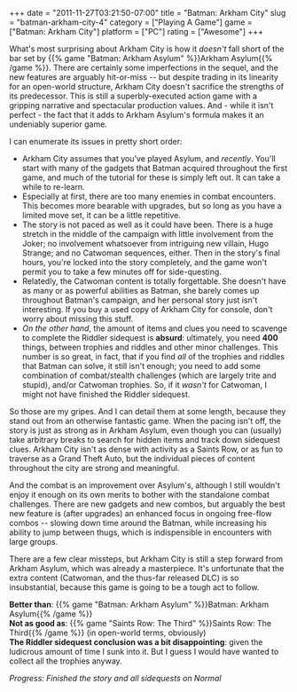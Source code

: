 +++
date = "2011-11-27T03:21:50-07:00"
title = "Batman: Arkham City"
slug = "batman-arkham-city-4"
category = ["Playing A Game"]
game = ["Batman: Arkham City"]
platform = ["PC"]
rating = ["Awesome"]
+++

What's most surprising about Arkham City is how it <i>doesn't</i> fall short of the bar set by {{% game "Batman: Arkham Asylum" %}}Arkham Asylum{{% /game %}}.  There are certainly some imperfections in the sequel, and the new features are arguably hit-or-miss -- but despite trading in its linearity for an open-world structure, Arkham City doesn't sacrifice the strengths of its predecessor.  This is still a superbly-executed action game with a gripping narrative and spectacular production values.  And - while it isn't perfect - the fact that it adds to Arkham Asylum's formula makes it an undeniably superior game.

I can enumerate its issues in pretty short order:

<ul>
<li>Arkham City assumes that you've played Asylum, and <i>recently</i>.  You'll start with many of the gadgets that Batman acquired throughout the first game, and much of the tutorial for these is simply left out.  It can take a while to re-learn.</li>
<li>Especially at first, there are too many enemies in combat encounters.  This becomes more bearable with upgrades, but so long as you have a limited move set, it can be a little repetitive.</li>
<li>The story is not paced as well as it could have been.  There is a huge stretch in the middle of the campaign with little involvement from the Joker; no involvement whatsoever from intriguing new villain, Hugo Strange; and no Catwoman sequences, either.  Then in the story's final hours, you're locked into the story completely, and the game won't permit you to take a few minutes off for side-questing.</li>
<li>Relatedly, the Catwoman content is totally forgettable.  She doesn't have as many or as powerful abilities as Batman, she barely comes up throughout Batman's campaign, and her personal story just isn't interesting.  If you buy a used copy of Arkham City for console, don't worry about missing this stuff.</li>
<li><i>On the other hand</i>, the amount of items and clues you need to scavenge to complete the Riddler sidequest is <b>absurd</b>: ultimately, you need <b>400</b> things, between trophies and riddles and other minor challenges.  This number is so great, in fact, that if you find <i>all</i> of the trophies and riddles that Batman can solve, it still isn't enough; you need to add some combination of combat/stealth challenges (which are largely trite and stupid), and/or Catwoman trophies.  So, if it <i>wasn't</i> for Catwoman, I might not have finished the Riddler sidequest.</li>
</ul>

So those are my gripes.  And I can detail them at some length, because they stand out from an otherwise fantastic game.  When the pacing isn't off, the story is just as strong as in Arkham Asylum, even though you can (usually) take arbitrary breaks to search for hidden items and track down sidequest clues.  Arkham City isn't as dense with activity as a Saints Row, or as fun to traverse as a Grand Theft Auto, but the individual pieces of content throughout the city are strong and meaningful.

And the combat is an improvement over Asylum's, although I still wouldn't enjoy it enough on its own merits to bother with the standalone combat challenges.  There are new gadgets and new combos, but arguably the best new feature is (after upgrades) an enhanced focus in ongoing free-flow combos -- slowing down time around the Batman, while increasing his ability to jump between thugs, which is indispensible in encounters with large groups.

There are a few clear missteps, but Arkham City is still a step forward from Arkham Asylum, which was already a masterpiece.  It's unfortunate that the extra content (Catwoman, and the thus-far released DLC) is so insubstantial, because this game is going to be a tough act to follow.

<b>Better than</b>: {{% game "Batman: Arkham Asylum" %}}Batman: Arkham Asylum{{% /game %}}  
<b>Not as good as</b>: {{% game "Saints Row: The Third" %}}Saints Row: The Third{{% /game %}} (in open-world terms, obviously)  
<b>The Riddler sidequest conclusion was a bit disappointing</b>: given the ludicrous amount of time I sunk into it.  But I guess I would have wanted to collect all the trophies anyway.

<i>Progress: Finished the story and all sidequests on Normal</i>